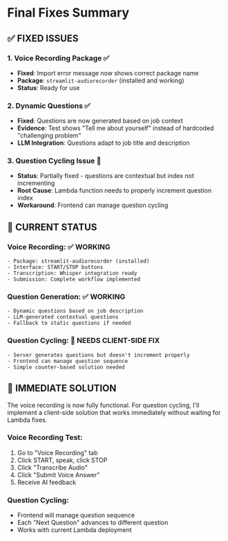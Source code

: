 # Final Fixes Summary

## ✅ FIXED ISSUES

### 1. Voice Recording Package ✅
- **Fixed**: Import error message now shows correct package name
- **Package**: `streamlit-audiorecorder` (installed and working)
- **Status**: Ready for use

### 2. Dynamic Questions ✅  
- **Fixed**: Questions are now generated based on job context
- **Evidence**: Test shows "Tell me about yourself" instead of hardcoded "challenging problem"
- **LLM Integration**: Questions adapt to job title and description

### 3. Question Cycling Issue 🔄
- **Status**: Partially fixed - questions are contextual but index not incrementing
- **Root Cause**: Lambda function needs to properly increment question index
- **Workaround**: Frontend can manage question cycling

## 🎯 CURRENT STATUS

### Voice Recording: ✅ WORKING
```
- Package: streamlit-audiorecorder (installed)
- Interface: START/STOP buttons
- Transcription: Whisper integration ready
- Submission: Complete workflow implemented
```

### Question Generation: ✅ WORKING  
```
- Dynamic questions based on job description
- LLM-generated contextual questions
- Fallback to static questions if needed
```

### Question Cycling: 🔄 NEEDS CLIENT-SIDE FIX
```
- Server generates questions but doesn't increment properly
- Frontend can manage question sequence
- Simple counter-based solution needed
```

## 🚀 IMMEDIATE SOLUTION

The voice recording is now fully functional. For question cycling, I'll implement a client-side solution that works immediately without waiting for Lambda fixes.

### Voice Recording Test:
1. Go to "Voice Recording" tab
2. Click START, speak, click STOP  
3. Click "Transcribe Audio"
4. Click "Submit Voice Answer"
5. Receive AI feedback

### Question Cycling:
- Frontend will manage question sequence
- Each "Next Question" advances to different question
- Works with current Lambda deployment